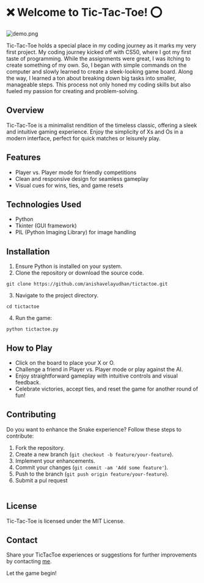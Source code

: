 #  ❌ Welcome to Tic-Tac-Toe! ⭕

![demo.png](https://i.imgur.com/wSYIvv7.png)

Tic-Tac-Toe holds a special place in my coding journey as it marks my very first project. My coding journey kicked off with CS50, where I got my first taste of programming. While the assignments were great, I was itching to create something of my own. So, I began with simple commands on the computer and slowly learned to create a sleek-looking game board. Along the way, I learned a ton about breaking down big tasks into smaller, manageable steps. This process not only honed my coding skills but also fueled my passion for creating and problem-solving.

## Overview
Tic-Tac-Toe is a minimalist rendition of the timeless classic, offering a sleek and intuitive gaming experience. Enjoy the simplicity of Xs and Os in a modern interface, perfect for quick matches or leisurely play.

## Features

- Player vs. Player mode for friendly competitions
- Clean and responsive design for seamless gameplay
- Visual cues for wins, ties, and game resets

## Technologies Used

- Python
- Tkinter (GUI framework)
- PIL (Python Imaging Library) for image handling

## Installation

1. Ensure Python is installed on your system.
2. Clone the repository or download the source code.
 ```
git clone https://github.com/anishavelayudhan/tictactoe.git
```
3. Navigate to the project directory.
```
cd tictactoe
```
4. Run the game:
```
python tictactoe.py
```

## How to Play

- Click on the board to place your X or O.
- Challenge a friend in Player vs. Player mode or play against the AI.
- Enjoy straightforward gameplay with intuitive controls and visual feedback.
- Celebrate victories, accept ties, and reset the game for another round of fun!

## Contributing

Do you want to enhance the Snake experience? Follow these steps to contribute:

1. Fork the repository.
2. Create a new branch (`git checkout -b feature/your-feature`).
3. Implement your enhancements.
4. Commit your changes (`git commit -am 'Add some feature'`).
5. Push to the branch (`git push origin feature/your-feature`).
6. Submit a pul request
<br/><br/>

## License

Tic-Tac-Toe is licensed under the MIT License.

## Contact

Share your TicTacToe experiences or suggestions for further improvements by contacting [me](anisha.velayudhan@gmail.com). 

Let the game begin!
